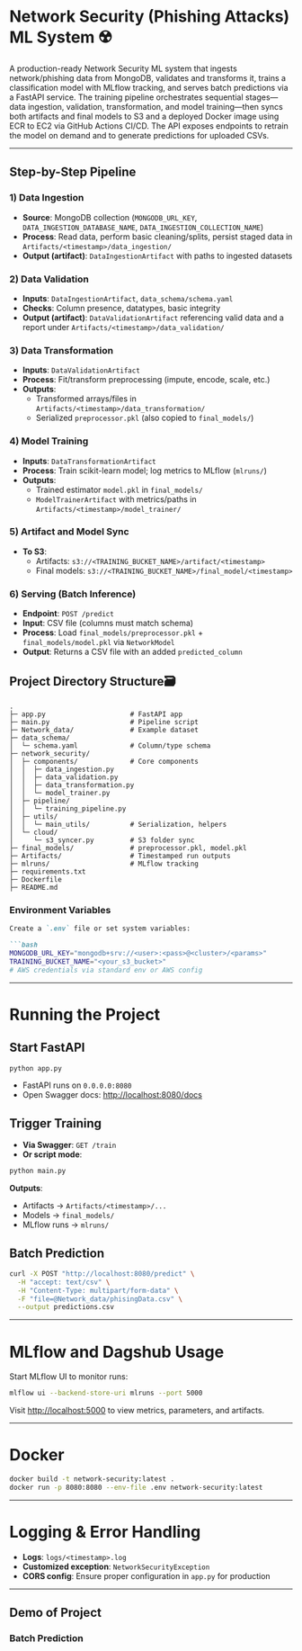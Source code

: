 # Network Security (Phishing Attacks) ML System ☢️

A production-ready Network Security ML system that ingests network/phishing data from MongoDB, validates and transforms it, trains a classification model with MLflow tracking, and serves batch predictions via a FastAPI service. The training pipeline orchestrates sequential stages—data ingestion, validation, transformation, and model training—then syncs both artifacts and final models to S3 and a deployed Docker image using ECR to EC2 via GitHub Actions CI/CD. The API exposes endpoints to retrain the model on demand and to generate predictions for uploaded CSVs.

---

## Step-by-Step Pipeline

### 1) Data Ingestion
- **Source**: MongoDB collection (`MONGODB_URL_KEY`, `DATA_INGESTION_DATABASE_NAME`, `DATA_INGESTION_COLLECTION_NAME`)
- **Process**: Read data, perform basic cleaning/splits, persist staged data in `Artifacts/<timestamp>/data_ingestion/`
- **Output (artifact)**: `DataIngestionArtifact` with paths to ingested datasets

### 2) Data Validation
- **Inputs**: `DataIngestionArtifact`, `data_schema/schema.yaml`
- **Checks**: Column presence, datatypes, basic integrity
- **Output (artifact)**: `DataValidationArtifact` referencing valid data and a report under `Artifacts/<timestamp>/data_validation/`

### 3) Data Transformation
- **Inputs**: `DataValidationArtifact`
- **Process**: Fit/transform preprocessing (impute, encode, scale, etc.)
- **Outputs**:
  - Transformed arrays/files in `Artifacts/<timestamp>/data_transformation/`
  - Serialized `preprocessor.pkl` (also copied to `final_models/`)

### 4) Model Training
- **Inputs**: `DataTransformationArtifact`
- **Process**: Train scikit-learn model; log metrics to MLflow (`mlruns/`)
- **Outputs**:
  - Trained estimator `model.pkl` in `final_models/`
  - `ModelTrainerArtifact` with metrics/paths in `Artifacts/<timestamp>/model_trainer/`

### 5) Artifact and Model Sync
- **To S3**:
  - Artifacts: `s3://<TRAINING_BUCKET_NAME>/artifact/<timestamp>`
  - Final models: `s3://<TRAINING_BUCKET_NAME>/final_model/<timestamp>`

### 6) Serving (Batch Inference)
- **Endpoint**: `POST /predict`
- **Input**: CSV file (columns must match schema)
- **Process**: Load `final_models/preprocessor.pkl` + `final_models/model.pkl` via `NetworkModel`
- **Output**: Returns a CSV file with an added `predicted_column`

## Project Directory Structure🗃️
```
.
├─ app.py                     # FastAPI app
├─ main.py                    # Pipeline script
├─ Network_data/              # Example dataset
├─ data_schema/
│  └─ schema.yaml             # Column/type schema
├─ network_security/
│  ├─ components/             # Core components
│  │  ├─ data_ingestion.py
│  │  ├─ data_validation.py
│  │  ├─ data_transformation.py
│  │  └─ model_trainer.py
│  ├─ pipeline/
│  │  └─ training_pipeline.py
│  ├─ utils/
│  │  └─ main_utils/          # Serialization, helpers
│  └─ cloud/
│     └─ s3_syncer.py         # S3 folder sync
├─ final_models/              # preprocessor.pkl, model.pkl
├─ Artifacts/                 # Timestamped run outputs
├─ mlruns/                    # MLflow tracking
├─ requirements.txt
├─ Dockerfile
├─ README.md

```
### Environment Variables
````markdown
Create a `.env` file or set system variables:

```bash
MONGODB_URL_KEY="mongodb+srv://<user>:<pass>@<cluster>/<params>"
TRAINING_BUCKET_NAME="<your_s3_bucket>"
# AWS credentials via standard env or AWS config
````

---

# Running the Project

## Start FastAPI

```bash
python app.py
```

* FastAPI runs on `0.0.0.0:8080`
* Open Swagger docs: [http://localhost:8080/docs](http://localhost:8080/docs)

## Trigger Training

* **Via Swagger**: `GET /train`
* **Or script mode**:

```bash
python main.py
```

**Outputs**:

* Artifacts → `Artifacts/<timestamp>/...`
* Models → `final_models/`
* MLflow runs → `mlruns/`

## Batch Prediction

```bash
curl -X POST "http://localhost:8080/predict" \
  -H "accept: text/csv" \
  -H "Content-Type: multipart/form-data" \
  -F "file=@Network_data/phisingData.csv" \
  --output predictions.csv
```

---

# MLflow and Dagshub Usage

Start MLflow UI to monitor runs:

```bash
mlflow ui --backend-store-uri mlruns --port 5000
```

Visit [http://localhost:5000](http://localhost:5000) to view metrics, parameters, and artifacts.

---

# Docker

```bash
docker build -t network-security:latest .
docker run -p 8080:8080 --env-file .env network-security:latest
```

---

# Logging & Error Handling

* **Logs**: `logs/<timestamp>.log`
* **Customized exception**: `NetworkSecurityException`
* **CORS config**: Ensure proper configuration in `app.py` for production

---
## Demo of Project

### Batch Prediction

